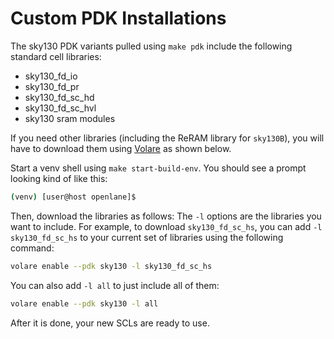 # Custom PDK Installations

The sky130 PDK variants pulled using `make pdk` include the following standard cell libraries:

* sky130_fd_io
* sky130_fd_pr
* sky130_fd_sc_hd
* sky130_fd_sc_hvl
* sky130 sram modules

If you need other libraries (including the ReRAM library for `sky130B`), you will have to download them using [Volare](https://github.com/efabless/volare) as shown below.

Start a venv shell using `make start-build-env`. You should see a prompt looking kind of like this:

```bash
(venv) [user@host openlane]$ 
```

Then, download the libraries as follows: The `-l` options are the libraries you want to include. For example, to download `sky130_fd_sc_hs`, you can add `-l sky130_fd_sc_hs` to your current set of libraries using the following command:

```bash
volare enable --pdk sky130 -l sky130_fd_sc_hs
```

You can also add `-l all` to just include all of them:

```bash
volare enable --pdk sky130 -l all
```

After it is done, your new SCLs are ready to use.
